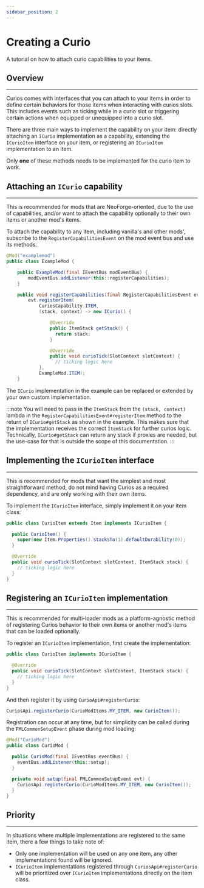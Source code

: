 ```yaml
---
sidebar_position: 2
---
```


# Creating a Curio

A tutorial on how to attach curio capabilities to your items.

## Overview
---
Curios comes with interfaces that you can attach to your items in order to define certain behaviors for those items when
interacting with curios slots. This includes events such as ticking while in a curio slot or triggering certain actions
when equipped or unequipped into a curio slot.

There are three main ways to implement the capability on your item: directly attaching an `ICurio` implementation as a
capability, extending the `ICurioItem` interface on your item, or registering an `ICurioItem` implementation to an item.

Only **one** of these methods needs to be implemented for the curio item to work.

## Attaching an `ICurio` capability
---
This is recommended for mods that are NeoForge-oriented, due to the use of capabilities, and/or want to attach the
capability optionally to their own items or another mod's items.

To attach the capability to any item, including vanilla's and other mods', subscribe to the
`RegisterCapabilitiesEvent` on the mod event bus and use its methods:
```java
@Mod("examplemod")
public class ExampleMod {

    public ExampleMod(final IEventBus modEventBus) {
        modEventBus.addListener(this::registerCapabilities);
    }

    public void registerCapabilities(final RegisterCapabilitiesEvent evt) {
        evt.registerItem(
            CuriosCapability.ITEM,
            (stack, context) -> new ICurio() {

                @Override
                public ItemStack getStack() {
                  return stack;
                }

                @Override
                public void curioTick(SlotContext slotContext) {
                  // ticking logic here
            },
            ExampleMod.ITEM);
    }
```
The `ICurio` implementation in the example can be replaced or extended by your own custom implementation.

:::note
You will need to pass in the `ItemStack` from the `(stack, context)` lambda in the `RegisterCapabilitiesEvent#registerItem`
method to the return of `ICurio#getStack` as shown in the example. This makes sure that the implementation receives the
correct `ItemStack` for further curios logic. Technically, `ICurio#getStack` can return any stack if proxies are needed,
but the use-case for that is outside the scope of this documentation.
:::

## Implementing the `ICurioItem` interface
---
This is recommended for mods that want the simplest and most straightforward method, do not mind having Curios as a
required dependency, and are only working with their own items.

To implement the `ICurioItem` interface, simply implement it on your item class:
```java
public class CurioItem extends Item implements ICurioItem {

  public CurioItem() {
    super(new Item.Properties().stacksTo(1).defaultDurability(0));
  }

  @Override
  public void curioTick(SlotContext slotContext, ItemStack stack) {
    // ticking logic here
  }
}
```

## Registering an `ICurioItem` implementation
---
This is recommended for multi-loader mods as a platform-agnostic method of registering Curios behavior to their own
items or another mod's items that can be loaded optionally.

To register an `ICurioItem` implementation, first create the implementation:
```java
public class CurioItem implements ICurioItem {

  @Override
  public void curioTick(SlotContext slotContext, ItemStack stack) {
    // ticking logic here
  }
}
```

And then register it by using `CurioApi#registerCurio`:
```java
CuriosApi.registerCurio(CurioModItems.MY_ITEM, new CurioItem());
```

Registration can occur at any time, but for simplicity can be called during the `FMLCommonSetupEvent` phase during mod
loading:

```java
@Mod("CurioMod")
public class CurioMod {

  public CurioMod(final IEventBus eventBus) {
    eventBus.addListener(this::setup);
  }

  private void setup(final FMLCommonSetupEvent evt) {
    CuriosApi.registerCurio(CurioModItems.MY_ITEM, new CurioItem());
  }
}
```

## Priority
---
In situations where multiple implementations are registered to the same item, there a few things to take note of:
* Only one implementation will be used on any one item, any other implementations found will be ignored.
* `ICurioItem` implementations registered through `CuriosApi#registerCurio` will be prioritized over `ICurioItem`
implementations directly on the item class.
